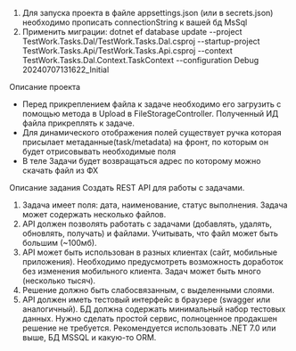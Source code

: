 1. Для запуска проекта в файле appsettings.json (или в secrets.json) необходимо прописать connectionString к вашей бд MsSql 
2. Применить миграции: dotnet ef database update --project TestWork.Tasks.Dal/TestWork.Tasks.Dal.csproj --startup-project TestWork.Tasks.Api/TestWork.Tasks.Api.csproj --context TestWork.Tasks.Dal.Context.TaskContext --configuration Debug 20240707131622_Initial

Описание проекта
 - Перед прикреплением файла к задаче необходимо его загрузить с помощью метода в Upload в FileStorageController. Полученный ИД файла прикреплять к задаче.
 - Для динамического отображения полей существует ручка которая присылает метаданные(task/metadata) на фронт, по которым он будет отрисовывать необходимые поля 
 - В теле Задачи будет возвращаться адрес по которому можно скачать файл из ФХ

Описание задания
Создать REST API для работы с задачами.
1. Задача имеет поля: дата, наименование, статус выполнения. Задача может содержать несколько файлов.
2. API должен позволять работать с задачами (добавлять, удалять, обновлять, получать) и файлами. Учитывать, что файл может быть большим (~100мб).
3. API может быть использован в разных клиентах (сайт, мобильные приложения). Необходимо предусмотреть возможность доработок без изменения мобильного клиента. Задач может быть много (несколько тысяч).
4. Решение должно быть слабосвязанным, с выделенными слоями.
5. API должен иметь тестовый интерфейс в браузере (swagger или аналогичный). БД должна содержать минимальный набор тестовых данных.
   Нужно сделать простой сервис, полноценное продакшен решение не требуется. Рекомендуется использовать .NET 7.0 или выше, БД MSSQL и какую-то ORM.